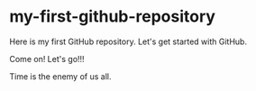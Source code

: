 # my-first-github-repository
Here is my first GitHub repository. Let's get started with GitHub.

Come on! Let's go!!!

Time is the enemy of us all.
